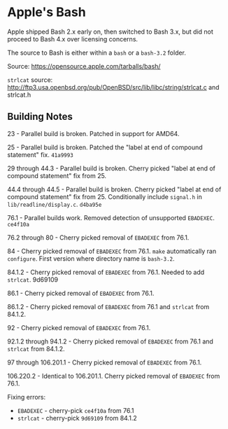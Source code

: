 Apple's Bash
============

Apple shipped Bash 2.x early on, then switched to Bash 3.x, but did not proceed to Bash 4.x over licensing concerns.

The source to Bash is either within a `bash` or a `bash-3.2` folder.

Source:  https://opensource.apple.com/tarballs/bash/

`strlcat` source: http://ftp3.usa.openbsd.org/pub/OpenBSD/src/lib/libc/string/strlcat.c and strlcat.h


Building Notes
--------------

23 - Parallel build is broken. Patched in support for AMD64.

25 - Parallel build is broken. Patched the "label at end of compound statement" fix. `41a9993`

29 through 44.3 - Parallel build is broken. Cherry picked "label at end of compound statement" fix from 25.

44.4 through 44.5 - Parallel build is broken. Cherry picked "label at end of compound statement" fix from 25. Conditionally include `signal.h` in `lib/readline/display.c`. `d4ba95e`

76.1 - Parallel builds work. Removed detection of unsupported `EBADEXEC`. `ce4f10a`

76.2 through 80 - Cherry picked removal of `EBADEXEC` from 76.1.

84 - Cherry picked removal of `EBADEXEC` from 76.1. `make` automatically ran `configure`. First version where directory name is `bash-3.2`.

84.1.2 - Cherry picked removal of `EBADEXEC` from 76.1. Needed to add `strlcat`. 9d69109

86.1 - Cherry picked removal of `EBADEXEC` from 76.1.

86.1.2 - Cherry picked removal of `EBADEXEC` from 76.1 and `strlcat` from 84.1.2.

92 - Cherry picked removal of `EBADEXEC` from 76.1.

92.1.2 through 94.1.2 - Cherry picked removal of `EBADEXEC` from 76.1 and `strlcat` from 84.1.2.

97 through 106.201.1 - Cherry picked removal of `EBADEXEC` from 76.1.

106.220.2 - Identical to 106.201.1. Cherry picked removal of `EBADEXEC` from 76.1.

Fixing errors:
 * `EBADEXEC` - cherry-pick `ce4f10a` from 76.1
 * `strlcat` - cherry-pick `9d69109` from 84.1.2
